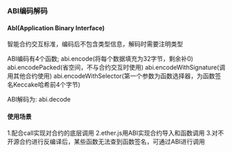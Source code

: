 ### ABI编码解码

#### AbI(Application Binary Interface)

智能合约交互标准，编码后不包含类型信息，解码时需要注明类型

ABI编码有4个函数;
abi.encode(将每个数据填充为32字节，剩余补0)
abi.encodePacked(省空间，不与合约交互时使用)
abi.encodeWithSignature(调用其他合约使用)
abi.encodeWithSelector(第一个参数为函数选择器，为函数签名Keccake哈希前4个字节)

ABI解码为:
abi.decode

#### 使用场景

1.配合call实现对合约的底层调用
2.ether.js用ABI实现合约导入和函数调用
3.对不开源合约进行反编译后，某些函数无法查到函数签名，可通过ABI进行调用